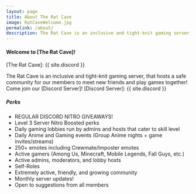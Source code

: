 ```yaml
---
layout: page
title: About The Rat Cave
image: RatCaveWelcome.jpg
permalink: /about/
description: The Rat Cave is an inclusive and tight-knit gaming server, that hosts a safe community for our members to meet new friends and play games together!
---
```


#### Welcome to [The Rat Cave]! ####
[The Rat Cave]: {{ site.discord }}

The Rat Cave is an inclusive and tight-knit gaming server, that hosts a safe community for our members to meet new friends and play games together!  
Come join our [Discord Server]!
[Discord Server]: {{ site.discord }}

##### Perks #####
- REGULAR DISCORD NITRO GIVEAWAYS!
- Level 3 Server Nitro Boosted perks
- Daily gaming lobbies run by admins and hosts that cater to skill level
- Daily Anime and Gaming events (Group Anime nights + game invites/streams)
- 250+ emotes including Crewmate/Imposter emotes
- Active gamers (Among Us, Minecraft, Mobile Legends, Fall Guys, etc.)
- Active admins, moderators, and lobby hosts
- Self-Roles
- Extremely active, friendly, and growing community
- Monthly server updates!
- Open to suggestions from all members

